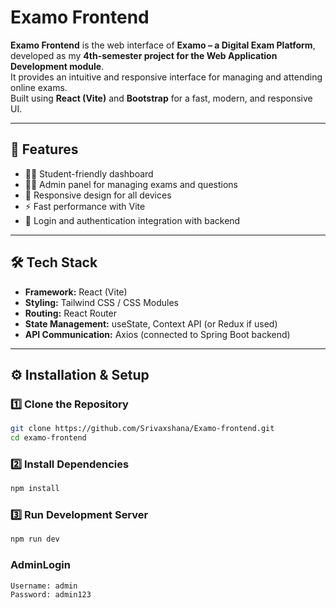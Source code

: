 # Examo Frontend  

**Examo Frontend** is the web interface of **Examo – a Digital Exam Platform**, developed as my **4th-semester project for the Web Application Development module**.  
It provides an intuitive and responsive interface for managing and attending online exams.  
Built using **React (Vite)** and **Bootstrap** for a fast, modern, and responsive UI.  

---

## 🚀 Features
- 🧑‍🎓 Student-friendly dashboard  
- 👩‍🏫 Admin panel for managing exams and questions  
- 📱 Responsive design for all devices  
- ⚡ Fast performance with Vite  
- 🔐 Login and authentication integration with backend  

---

## 🛠️ Tech Stack
- **Framework:** React (Vite)  
- **Styling:** Tailwind CSS / CSS Modules  
- **Routing:** React Router  
- **State Management:** useState, Context API (or Redux if used)  
- **API Communication:** Axios (connected to Spring Boot backend)  

---

## ⚙️ Installation & Setup

### 1️⃣ Clone the Repository
```bash
git clone https://github.com/Srivaxshana/Examo-frontend.git
cd examo-frontend

```
### 2️⃣ Install Dependencies
```bash
npm install
```
### 3️⃣ Run Development Server
```bash
npm run dev
```
### AdminLogin
```baxh
Username: admin
Password: admin123
